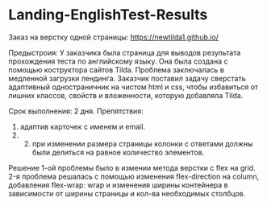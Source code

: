 # Landing-EnglishTest-Results
Заказ на верстку одной страницы:
https://newtilda1.github.io/

Предыстроия:
У заказчика была страница для выводов результата прохождения теста по английскому языку. Она была создана с помощью коструктора сайтов Tilda. 
Проблема заключалась в медленной загрузки лендинга. 
Заказчик поставил задачу сверстать адаптивный одностраничник на чистом html и css, чтобы избавиться от лишних классов, свойств и вложенности, которую добавляла Tilda.

Срок выполнения: 2 дня.
Препятствия: 
1) адаптив карточек с именем и email. 
2) 2) при изменении размера страницы колонки с ответами должны были делиться на равное количество элементов.

Решение 1-ой проблемы было в измении метода верстки с flex на grid. 
2-я проблема решалась с помощью изменения flex-direction на column, добавления flex-wrap: wrap и изменения ширины контейнера в зависимости от ширины страницы и кол-ва необходимых столбцов.
